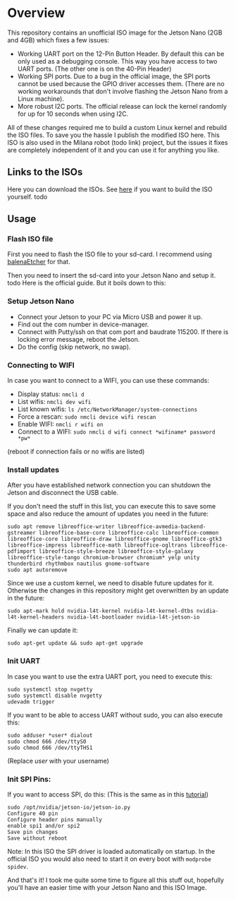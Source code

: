 # Overview
This repository contains an unofficial ISO image for the Jetson Nano (2GB and 4GB) which fixes a few issues:
 - Working UART port on the 12-Pin Button Header. By default this can be only used as a debugging console. This way you have access to two UART ports. (The other one is on the 40-Pin Header)
 -  Working SPI ports. Due to a bug in the official image, the SPI ports cannot be used because the GPIO driver accesses them. (There are no working workarounds that don't involve flashing the Jetson Nano from a Linux machine).
 - More robust I2C ports. The official release can lock the kernel randomly for up for 10 seconds when using I2C.

All of these changes required me to build a custom Linux kernel and rebuild the ISO files. To save you the hassle I publish the modified ISO here. This ISO is also used in the Milana robot (todo link) project, but the issues it fixes are completely independent of it and you can use it for anything you like.

## Links to the ISOs
Here you can download the ISOs. See [here](build.md) if you want to build the ISO yourself. 
todo

## Usage
### Flash ISO file
First you need to flash the ISO file to your sd-card. I recommend using [balenaEtcher](https://www.balena.io/etcher/) for that.

Then you need to insert the sd-card into your Jetson Nano and setup it. todo Here is the official guide. But it boils down to this:

### Setup Jetson Nano
- Connect your Jetson to your PC via Micro USB and power it up.
- Find out the com number in device-manager.
- Connect with Putty/ssh on that com port and baudrate 115200. If there is locking error message, reboot the Jetson.
- Do the config (skip network, no swap).

### Connecting to WIFI
In case you want to connect to a WIFI, you can use these commands:
- Display status: `nmcli d`
- List wifis: `nmcli dev wifi`
- List known wifis: `ls /etc/NetworkManager/system-connections`
- Force a rescan: `sudo nmcli device wifi rescan`
- Enable WIFI: `nmcli r wifi on`
- Connect to a WIFI: `sudo nmcli d wifi connect *wifiname* password *pw*`

(reboot if connection fails or no wifis are listed)

### Install updates
After you have established network connection you can shutdown the Jetson and disconnect the USB cable. 

If you don't need the stuff in this list, you can execute this to save some space and also reduce the amount of updates you need in the future:
```
sudo apt remove libreoffice-writer libreoffice-avmedia-backend-gstreamer libreoffice-base-core libreoffice-calc libreoffice-common libreoffice-core libreoffice-draw libreoffice-gnome libreoffice-gtk3 libreoffice-impress libreoffice-math libreoffice-ogltrans libreoffice-pdfimport libreoffice-style-breeze libreoffice-style-galaxy libreoffice-style-tango chromium-browser chromium* yelp unity thunderbird rhythmbox nautilus gnome-software
sudo apt autoremove
```

Since we use a custom kernel, we need to disable future updates for it. Otherwise the changes in this repository might get overwritten by an update in the future:
```
sudo apt-mark hold nvidia-l4t-kernel nvidia-l4t-kernel-dtbs nvidia-l4t-kernel-headers nvidia-l4t-bootloader nvidia-l4t-jetson-io
```

Finally we can update it:
```
sudo apt-get update && sudo apt-get upgrade
```

### Init UART
In case you want to use the extra UART port, you need to execute this:

```
sudo systemctl stop nvgetty
sudo systemctl disable nvgetty
udevadm trigger
```

If you want to be able to access UART without sudo, you can also execute this:
```
sudo adduser *user* dialout
sudo chmod 666 /dev/ttyS0
sudo chmod 666 /dev/ttyTHS1
```
(Replace *user* with your username)

### Init SPI Pins:
If you want to access SPI, do this: (This is the same as in this [tutorial](todo))

```
sudo /opt/nvidia/jetson-io/jetson-io.py
Configure 40 pin
Configure header pins manually
enable spi1 and/or spi2
Save pin changes
Save without reboot
```

Note: In this ISO the SPI driver is loaded automatically on startup. In the official ISO you would also need to start it on every boot with `modprobe spidev`.

And that's it! I took me quite some time to figure all this stuff out, hopefully you'll have an easier time with your Jetson Nano and this ISO Image.
